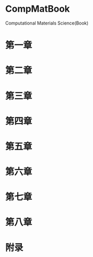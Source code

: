 # CompMatBook
Computational Materials Science(Book)

# 第一章



# 第二章


# 第三章


# 第四章


# 第五章

# 第六章


# 第七章

# 第八章

# 附录
